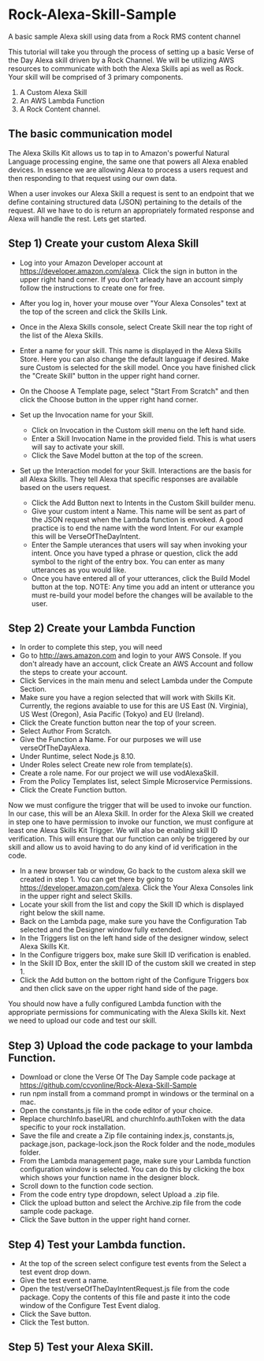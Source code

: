 # Rock-Alexa-Skill-Sample
A basic sample Alexa skill using data from a Rock RMS content channel

This tutorial will take you through the process of setting up a basic Verse of the Day Alexa skill driven by a Rock Channel.  We will be utilizing AWS resources to communicate with both the Alexa Skills api as well as Rock.  Your skill will be comprised of 3 primary components.

1) A Custom Alexa Skill
2) An AWS Lambda Function
3) A Rock Content channel.

## The basic communication model

The Alexa Skills Kit allows us to tap in to Amazon's powerful Natural Language processing engine, the same one that powers all Alexa enabled devices.  In essence we are allowing Alexa to process a users request and then responding to that request using our own data. 

When a user invokes our Alexa Skill a request is sent to an endpoint that we define containing structured data (JSON) pertaining to the details of the request.  All we have to do is return an appropriately formated response and Alexa will handle the rest.  Lets get started.

## Step 1) Create your custom Alexa Skill

- Log into your Amazon Developer account at https://developer.amazon.com/alexa.  Click the sign in button in the upper right hand corner.  If you don't arleady have an account simply follow the instructions to create one for free.

- After you log in, hover your mouse over "Your Alexa Consoles" text at the top of the screen and click the Skills Link.

- Once in the Alexa Skills console, select Create Skill near the top right of the list of the Alexa Skills.

- Enter a name for your skill. This name is displayed in the Alexa Skills Store. Here you can also change the default language if desired.  Make sure Custom is selected for the skill model.  Once you have finished click the "Create Skill" button in the upper right hand corner.

- On the Choose A Template page, select "Start From Scratch" and then click the Choose button in the upper right hand corner.

- Set up the Invocation name for your Skill.
   
	- Click on Invocation in the Custom skill menu on the left hand side.
	- Enter a Skill Invocation Name in the provided field.  This is what users will say to 
	activate your skill.
	- Click the Save Model button at the top of the screen.

- Set up the Interaction model for your Skill.  Interactions are the basis for all Alexa Skills.  They tell Alexa that specific responses are available based on the users request.

	- Click the Add Button next to Intents in the Custom Skill builder menu.
	- Give your custom intent a Name.  This name will be sent as part of the JSON request when the Lambda function is envoked. A good practice is to end the name with the word Intent. For our example this will be VerseOfTheDayIntent.  
	- Enter the Sample uterances that users will say when invoking your intent. Once you have typed a phrase or question, click the add symbol to the right of the entry box.  You can enter as many utterances as you would like.
	- Once you have entered all of your utterances, click the Build Model button at the top.  NOTE:  Any time you add an intent or utterance you must re-build your model before the changes will be available to the user.

## Step 2) Create your Lambda Function
- In order to complete this step, you will need 
- Go to http://aws.amazon.com and login to your AWS Console.  If you don't already have an account, click Create an AWS Account and follow the steps to create your account.
- Click Services in the main menu and select Lambda under the Compute Section.
- Make sure you have a region selected that will work with Skills Kit.  Currently, the regions avaiable to use for this are US East (N. Virginia), US West (Oregon),  Asia Pacific (Tokyo) and EU (Ireland).
- Click the Create function button near the top of your screen.
- Select Author From Scratch.
- Give the Function a Name.  For our purposes we will use verseOfTheDayAlexa.  
- Under Runtime, select Node.js 8.10.
- Under Roles select Create new role from template(s).
- Create a role name.  For our project we will use vodAlexaSkill.
- From the Policy Templates list, select Simple Microservice Permissions.
- Click the Create Function button.

Now we must configure the trigger that will be used to invoke our function.  In our case, this will be an Alexa Skill.  In order for the Alexa Skill we created in step one to have permission to invoke our function, we must configure at least one Alexa Skills Kit Trigger.  We will also be enabling skill ID verification.  This will ensure that our function can only be triggered by our skill and allow us to avoid having to do any kind of id verification in the code.

- In a new browser tab or window, Go back to the custom alexa skill we created in step 1.  You can get there by going to https://developer.amazon.com/alexa.  Click the Your Alexa Consoles link in the upper right and select Skills.  
- Locate your skill from the list and copy the Skill ID which is displayed right below the skill name.
- Back on the Lambda page, make sure you have the Configuration Tab selected and the Designer window fully extended.
- In the Triggers list on the left hand side of the designer window, select Alexa Skills Kit.
- In the Configure triggers box, make sure Skill ID verification is enabled. 
- In the Skill ID Box, enter the skill ID of the custom skill we created in step 1.
- Click the Add button on the bottom right of the Configure Triggers box and then click save on the upper right hand side of the page.

You should now have a fully configured Lambda function with the appropriate permissions for communicating with the Alexa Skills kit.   Next
we need to upload our code and test our skill.

## Step 3) Upload the code package to your lambda Function.
- Download or clone the Verse Of The Day Sample code package at https://github.com/ccvonline/Rock-Alexa-Skill-Sample
- run npm install from a command prompt in windows or the terminal on a mac.
- Open the constants.js file in the code editor of your choice.
- Replace churchInfo.baseURL and churchInfo.authToken with the data specific to your rock installation.
- Save the file and create a Zip file containing index.js, constants.js, package.json, package-lock.json the Rock folder and the node_modules folder.
- From the Lambda management page, make sure your Lambda function configuration window is selected.  You can do this by clicking the box which shows your function name in the designer block.
- Scroll down to the function code section.  
- From the code entry type dropdown, select Upload a .zip file.
- Click the upload button and select the Archive.zip file from the code sample code package.
- Click the Save button in the upper right hand corner.

## Step 4) Test your Lambda function.
- At the top of the screen select configure test events from the Select a test event drop down.
- Give the test event a name.  
- Open the test/verseOfTheDayIntentRequest.js file from the code package.  Copy the contents of this file and paste it into the code window of the Configure Test Event dialog.
- Click the Save button.
- Click the Test button. 

## Step 5) Test your Alexa SKill.